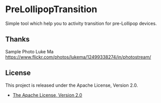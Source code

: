 # PreLollipopTransition
Simple tool which help you to activity transition for pre-Lollipop devices.

## Thanks
Sample Photo
Luke Ma
https://www.flickr.com/photos/lukema/12499338274/in/photostream/

## License

This project is released under the Apache License, Version 2.0.

* [The Apache License, Version 2.0](http://www.apache.org/licenses/LICENSE-2.0)
